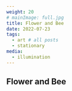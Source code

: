 ```yaml
---
weight: 20
# mainImage: full.jpg
title: Flower and Bee
date: 2022-07-23
tags:
  - art # all posts
  - stationary
media:
  - illumination
---
```


## Flower and Bee
